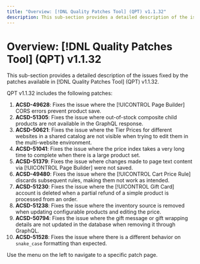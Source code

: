 ```yaml
---
title: "Overview: [!DNL Quality Patches Tool] (QPT) v1.1.32"
description: This sub-section provides a detailed description of the issues fixed by the patches available in [!DNL Quality Patches Tool] (QPT) v1.1.32.
---
```

# Overview: [!DNL Quality Patches Tool] (QPT) v1.1.32

This sub-section provides a detailed description of the issues fixed by the patches available in [!DNL Quality Patches Tool] (QPT) v1.1.32.

QPT v1.1.32 includes the following patches:

1. **ACSD-49628**: Fixes the issue where the [!UICONTROL Page Builder] CORS errors prevent product save.
1. **ACSD-51305**: Fixes the issue where out-of-stock composite child products are not available in the GraphQL response.
1. **ACSD-50621**: Fixes the issue where the Tier Prices for different websites in a shared catalog are not visible when trying to edit them in the multi-website environment.
1. **ACSD-51041**: Fixes the issue where the price index takes a very long time to complete when there is a large product set.
1. **ACSD-51379**: Fixes the issue where changes made to page text content via [!UICONTROL Page Builder] were not saved.
1. **ACSD-49480**: Fixes the issue where the [!UICONTROL Cart Price Rule] discards subsequent rules, making them not work as intended.
1. **ACSD-51230**: Fixes the issue where the [!UICONTROL Gift Card] account is deleted when a partial refund of a simple product is processed from an order.
1. **ACSD-51238**: Fixes the issue where the inventory source is removed when updating configurable products and editing the price.
1. **ACSD-50794**: Fixes the issue where the gift message or gift wrapping details are not updated in the database when removing it through GraphQL.
1. **ACSD-51528**: Fixes the issue where there is a different behavior on `snake_case` formatting than expected.

Use the menu on the left to navigate to a specific patch page.
